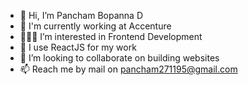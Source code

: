 - 👋 Hi, I’m Pancham Bopanna D
- 🏢 I'm currently working at Accenture
- 👨🏽‍💻 I’m interested in Frontend Development
- 🌱 I use ReactJS for my work
- 💞️ I’m looking to collaborate on building websites
- 📫 Reach me by mail on pancham271195@gmail.com

<!---
panchambopanna/panchambopanna is a ✨ special ✨ repository because its `README.md` (this file) appears on your GitHub profile.
You can click the Preview link to take a look at your changes.
--->
